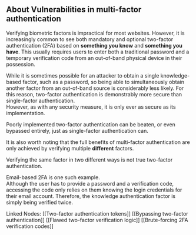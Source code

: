   ## About Vulnerabilities in multi-factor authentication
  
Verifying biometric factors is impractical for most websites. However, it is increasingly common to see both mandatory and optional two-factor authentication (2FA) based on **something you know** and **something you have**. This usually requires users to enter both a traditional password and a temporary verification code from an out-of-band physical device in their possession.  
  
While it is sometimes possible for an attacker to obtain a single knowledge-based factor, such as a password, so being able to simultaneously obtain another factor from an out-of-band source is considerably less likely. For this reason, two-factor authentication is demonstrably more secure than single-factor authentication.  
However, as with any security measure, it is only ever as secure as its implementation.  
  
Poorly implemented two-factor authentication can be beaten, or even bypassed entirely, just as single-factor authentication can.  
  
It is also worth noting that the full benefits of multi-factor authentication are only achieved by verifying multiple **different** factors.  
  
Verifying the same factor in two different ways is not true two-factor authentication.  

Email-based 2FA is one such example.  
Although the user has to provide a password and a verification code, accessing the code only relies on them knowing the login credentials for their email account. Therefore, the knowledge authentication factor is simply being verified twice.

Linked Nodes:
[[Two-factor authentication tokens]]
[[Bypassing two-factor authentication]]
[[Flawed two-factor verification logic]]
[[Brute-forcing 2FA verification codes]]